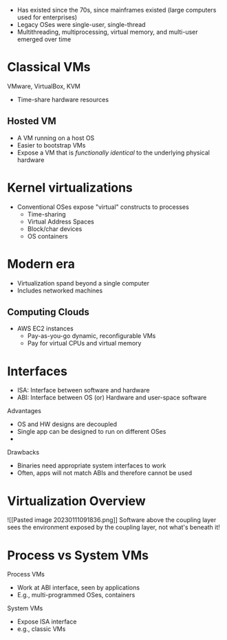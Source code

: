 - Has existed since the 70s, since mainframes existed (large computers used for enterprises)
- Legacy OSes were single-user, single-thread
- Multithreading, multiprocessing, virtual memory, and multi-user emerged over time

# Classical VMs
VMware, VirtualBox, KVM
- Time-share hardware resources

## Hosted VM
- A VM running on a host OS
- Easier to bootstrap VMs
- Expose a VM that is _functionally identical_ to the underlying physical hardware

# Kernel virtualizations
- Conventional OSes expose "virtual" constructs to processes
	- Time-sharing
	- Virtual Address Spaces
	- Block/char devices
	- OS containers


# Modern era
- Virtualization spand beyond a single computer
- Includes networked machines

## Computing Clouds
- AWS EC2 instances
	- Pay-as-you-go dynamic, reconfigurable VMs
	- Pay for virtual CPUs and virtual memory


# Interfaces
- ISA: Interface between software and hardware
- ABI: Interface between OS (or) Hardware and user-space software

Advantages
- OS and HW designs are decoupled
- Single app can be designed to run on different OSes
- 

Drawbacks
- Binaries need appropriate system interfaces to work
- Often, apps will not match ABIs and therefore cannot be used

# Virtualization Overview
![[Pasted image 20230111091836.png]]
Software above the coupling layer sees the environment exposed by the coupling layer, not what's beneath it!

# Process vs System VMs
Process VMs
- Work at ABI interface, seen by applications
- E.g., multi-programmed OSes, containers

System VMs
- Expose ISA interface
- e.g., classic VMs
